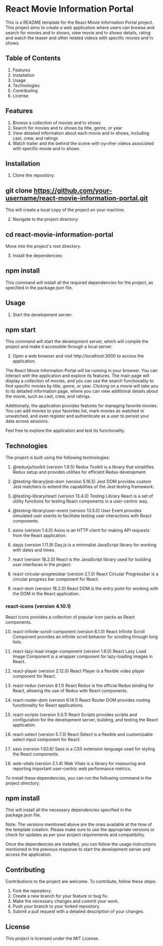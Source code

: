 # React Movie Information Portal


This is a README template for the React Movie Information Portal project. This project aims to create a web application where users can browse and search for movies and tv shows, view movie and tv shows details, rating and watch the teaser and other related videos with specific movies and tv shows.

## Table of Contents


1. Features
2. Installation
3. Usage
4. Technologies
5. Contributing
6. License

## Features


1. Browse a collection of movies and tv shows
2. Search for movies and tv shows by title, genre, or year
3. View detailed information about each movie and tv shows, including cast, crew, and ratings
4. Watch trailer and the behind the scene with oy=ther videos associated with specific movie and tv shows



## Installation


1. Clone the repository:

## git clone https://github.com/your-username/react-movie-information-portal.git
This will create a local copy of the project on your machine.


2. Navigate to the project directory:

## cd react-movie-information-portal
Move into the project's root directory.


3. Install the dependencies:

## npm install
This command will install all the required dependencies for the project, as specified in the package.json file.



## Usage

1. Start the development server:

## npm start
This command will start the development server, which will compile the project and make it accessible through a local server.

2. Open a web browser and visit http://localhost:3000 to access the application.

The React Movie Information Portal will be running in your browser. You can interact with the application and explore its features. The main page will display a collection of movies, and you can use the search functionality to find specific movies by title, genre, or year. Clicking on a movie will take you to its detailed information page, where you can view additional details about the movie, such as cast, crew, and ratings.

Additionally, the application provides features for managing favorite movies. You can add movies to your favorites list, mark movies as watched or unwatched, and even register and authenticate as a user to persist your data across sessions.

Feel free to explore the application and test its functionality.


## Technologies

The project is built using the following technologies:

1. @reduxjs/toolkit (version 1.9.5)
Redux Toolkit is a library that simplifies Redux setup and provides utilities for efficient Redux development.

2. @testing-library/jest-dom (version 5.16.5)
Jest DOM provides custom Jest matchers to extend the capabilities of the Jest testing framework.

3. @testing-library/react (version 13.4.0)
Testing Library React is a set of utility functions for testing React components in a user-centric way.

4. @testing-library/user-event (version 13.5.0)
User Event provides simulated user events to facilitate testing user interactions with React components.

5. axios (version 1.4.0)
Axios is an HTTP client for making API requests from the React application.

6. dayjs (version 1.11.9)
Day.js is a minimalist JavaScript library for working with dates and times.

7. react (version 18.2.0)
React is the JavaScript library used for building user interfaces in the project.

8. react-circular-progressbar (version 2.1.0)
React Circular Progressbar is a circular progress bar component for React.

9. react-dom (version 18.2.0)
React DOM is the entry point for working with the DOM in the React application.

### react-icons (version 4.10.1)
React Icons provides a collection of popular icon packs as React components.

10. react-infinite-scroll-component (version 6.1.0)
React Infinite Scroll Component provides an infinite scroll behavior for scrolling through long lists.

11. react-lazy-load-image-component (version 1.6.0)
React Lazy Load Image Component is a wrapper component for lazy-loading images in React.

12. react-player (version 2.12.0)
React Player is a flexible video player component for React.

13. react-redux (version 8.1.1)
React Redux is the official Redux binding for React, allowing the use of Redux with React components.

14. react-router-dom (version 6.14.1)
React Router DOM provides routing functionality for React applications.

15. react-scripts (version 5.0.1)
React Scripts provides scripts and configuration for the development server, building, and testing the React application.

16. react-select (version 5.7.3)
React Select is a flexible and customizable select input component for React.

17. sass (version 1.63.6)
Sass is a CSS extension language used for styling the React components.

18. web-vitals (version 2.1.4)
Web Vitals is a library for measuring and reporting important user-centric web performance metrics.

To install these dependencies, you can run the following command in the project directory:


## npm install
This will install all the necessary dependencies specified in the package.json file.

Note: The versions mentioned above are the ones available at the time of the template creation. Please make sure to use the appropriate versions or check for updates as per your project requirements and compatibility.

Once the dependencies are installed, you can follow the usage instructions mentioned in the previous response to start the development server and access the application.

## Contributing
Contributions to the project are welcome. To contribute, follow these steps:

1. Fork the repository.
2. Create a new branch for your feature or bug fix.
3. Make the necessary changes and commit your work.
4. Push your branch to your forked repository.
5. Submit a pull request with a detailed description of your changes.

## License
This project is licensed under the MIT License.





